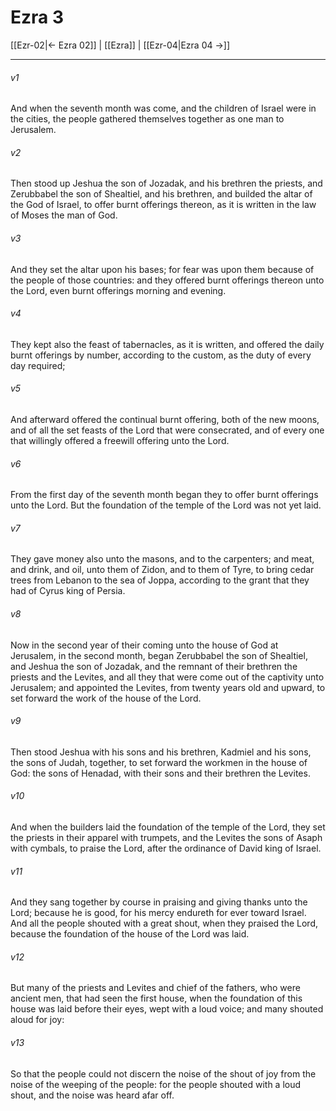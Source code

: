 # Ezra 3

[[Ezr-02|← Ezra 02]] | [[Ezra]] | [[Ezr-04|Ezra 04 →]]
***

###### v1
And when the seventh month was come, and the children of Israel were in the cities, the people gathered themselves together as one man to Jerusalem.
###### v2
Then stood up Jeshua the son of Jozadak, and his brethren the priests, and Zerubbabel the son of Shealtiel, and his brethren, and builded the altar of the God of Israel, to offer burnt offerings thereon, as it is written in the law of Moses the man of God.
###### v3
And they set the altar upon his bases; for fear was upon them because of the people of those countries: and they offered burnt offerings thereon unto the Lord, even burnt offerings morning and evening.
###### v4
They kept also the feast of tabernacles, as it is written, and offered the daily burnt offerings by number, according to the custom, as the duty of every day required;
###### v5
And afterward offered the continual burnt offering, both of the new moons, and of all the set feasts of the Lord that were consecrated, and of every one that willingly offered a freewill offering unto the Lord.
###### v6
From the first day of the seventh month began they to offer burnt offerings unto the Lord. But the foundation of the temple of the Lord was not yet laid.
###### v7
They gave money also unto the masons, and to the carpenters; and meat, and drink, and oil, unto them of Zidon, and to them of Tyre, to bring cedar trees from Lebanon to the sea of Joppa, according to the grant that they had of Cyrus king of Persia.
###### v8
Now in the second year of their coming unto the house of God at Jerusalem, in the second month, began Zerubbabel the son of Shealtiel, and Jeshua the son of Jozadak, and the remnant of their brethren the priests and the Levites, and all they that were come out of the captivity unto Jerusalem; and appointed the Levites, from twenty years old and upward, to set forward the work of the house of the Lord.
###### v9
Then stood Jeshua with his sons and his brethren, Kadmiel and his sons, the sons of Judah, together, to set forward the workmen in the house of God: the sons of Henadad, with their sons and their brethren the Levites.
###### v10
And when the builders laid the foundation of the temple of the Lord, they set the priests in their apparel with trumpets, and the Levites the sons of Asaph with cymbals, to praise the Lord, after the ordinance of David king of Israel.
###### v11
And they sang together by course in praising and giving thanks unto the Lord; because he is good, for his mercy endureth for ever toward Israel. And all the people shouted with a great shout, when they praised the Lord, because the foundation of the house of the Lord was laid.
###### v12
But many of the priests and Levites and chief of the fathers, who were ancient men, that had seen the first house, when the foundation of this house was laid before their eyes, wept with a loud voice; and many shouted aloud for joy:
###### v13
So that the people could not discern the noise of the shout of joy from the noise of the weeping of the people: for the people shouted with a loud shout, and the noise was heard afar off. 
